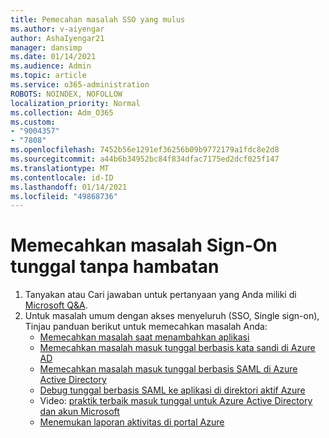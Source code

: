 ```yaml
---
title: Pemecahan masalah SSO yang mulus
ms.author: v-aiyengar
author: AshaIyengar21
manager: dansimp
ms.date: 01/14/2021
ms.audience: Admin
ms.topic: article
ms.service: o365-administration
ROBOTS: NOINDEX, NOFOLLOW
localization_priority: Normal
ms.collection: Adm_O365
ms.custom:
- "9004357"
- "7808"
ms.openlocfilehash: 7452b56e1291ef36256b09b9772179a1fdc8e2d8
ms.sourcegitcommit: a44b6b34952bc84f834dfac7175ed2dcf025f147
ms.translationtype: MT
ms.contentlocale: id-ID
ms.lasthandoff: 01/14/2021
ms.locfileid: "49868736"
---
```

# <a name="troubleshooting-seamless-single-sign-on-issues"></a>Memecahkan masalah Sign-On tunggal tanpa hambatan

1. Tanyakan atau Cari jawaban untuk pertanyaan yang Anda miliki di [Microsoft Q&A](https://docs.microsoft.com/azure/active-directory/reports-monitoring/howto-find-activity-reports#troubleshoot-issues-with-activity-reports).
1. Untuk masalah umum dengan akses menyeluruh (SSO, Single sign-on), Tinjau panduan berikut untuk memecahkan masalah Anda:
    - [Memecahkan masalah saat menambahkan aplikasi](https://docs.microsoft.com/azure/active-directory/manage-apps/troubleshoot-adding-apps) 
    - [Memecahkan masalah masuk tunggal berbasis kata sandi di Azure AD](https://docs.microsoft.com/azure/active-directory/manage-apps/troubleshoot-password-ba) 
    - [Memecahkan masalah masuk tunggal berbasis SAML di Azure Active Directory](https://docs.microsoft.com/azure/active-directory/manage-apps/troubleshoot-saml-based-sso) 
    - [Debug tunggal berbasis SAML ke aplikasi di direktori aktif Azure](https://docs.microsoft.com/azure/active-directory/manage-apps/debug-saml-sso-issues) 
    - Video: [praktik terbaik masuk tunggal untuk Azure Active Directory dan akun Microsoft](https://azure.microsoft.com/resources/videos/ignite-2018-single-sign-on-best-practices-for-azure-active-directory-and-microsoft-accounts/) 
    - [Menemukan laporan aktivitas di portal Azure](https://docs.microsoft.com/azure/active-directory/reports-monitoring/howto-find-activity-reports#troubleshoot-issues-with-activity-reports)